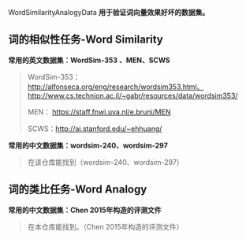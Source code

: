 WordSimilarityAnalogyData
**用于验证词向量效果好坏的数据集。**

## 词的相似性任务-Word Similarity

**常用的英文数据集：WordSim-353 、MEN、SCWS**

> WordSim-353： http://alfonseca.org/eng/research/wordsim353.html、
> ​              http://www.cs.technion.ac.il/~gabr/resources/data/wordsim353/
>
> MEN： https://staff.fnwi.uva.nl/e.bruni/MEN
>
> SCWS：http://ai.stanford.edu/~ehhuang/
>

**常用的中文数据集：wordsim-240、wordsim-297**

> 在该仓库能找到（wordsim-240、wordsim-297）
>



## 词的类比任务-Word Analogy

**常用的中文数据集：Chen 2015年构造的评测文件**

> 在本仓库能找到。（Chen 2015年构造的评测文件）

